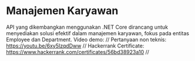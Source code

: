 # Manajemen Karyawan
API yang dikembangkan menggunakan .NET Core dirancang untuk menyediakan solusi efektif dalam manajemen karyawan, fokus pada entitas Employee dan Department. 
Video demo: //
Pertanyaan non teknis: https://youtu.be/6xy5IzqdDww //
Hackerrank Certificate: https://www.hackerrank.com/certificates/56bd38923a10  //
